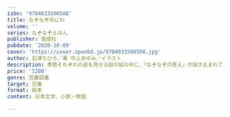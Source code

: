```yaml
---
isbn: '9784033500508'
title: なぞなぞのにわ
volume: ''
series: なぞなぞえほん
publisher: 偕成社
pubdate: '2020-10-09'
cover: 'https://cover.openbd.jp/9784033500508.jpg'
author: 石津ちひろ／著 中上あゆみ／イラスト
description: 季節それぞれの姿を見せる庭の絵の中に、「なぞなぞの答え」が描き込まれています。50個の答え、見つけられるかな？
price: '1200'
genre: 児童図書
target: 児童
format: 絵本
content: 日本文学、小説・物語

---
```


